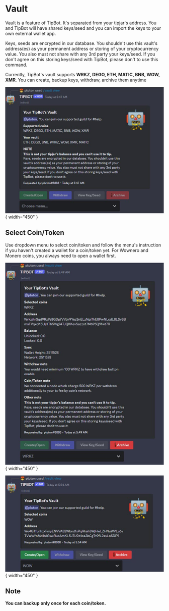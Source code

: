 # Vault

Vault is a feature of TipBot. It's separated from your tipjar's address. You and TipBot will have shared keys/seed and you can import the keys to your own external wallet app.

Keys, seeds are encrypted in our database. You shouldn't use this vault's address(es) as your permanent address or storing of your cryptocurrency value. You also must not share with any 3rd party your keys/seed. If you don't agree on this storing keys/seed with TipBot, please don't to use this command.

Currently, TipBot's vault supports **WRKZ, DEGO, ETH, MATIC, BNB, WOW, XMR**. You can create, backup keys, withdraw, archive them anytime

![TipBot Vault](img/static/vault-view.jpg){ width="450" }

## Select Coin/Token
Use dropdown menu to select coin/token and follow the menu's instruction if you haven't created a wallet for a coin/token yet. For Wownero and Monero coins, you always need to open a wallet first.

![TipBot Vault WRKZ](img/static/vault-view-select-wrkz.jpg){ width="450" }

![TipBot Vault WOW](img/static/vault-view-select-wow.jpg){ width="450" }

## Note

**You can backup only once for each coin/token.**
